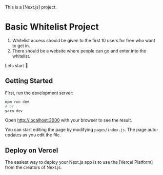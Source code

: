 This is a [Next.js] project.

# Basic Whitelist Project

1. Whitelist access should be given to the first 10 users for free who want to get in.
2. There should be a website where people can go and enter into the whitelist.

Lets start 🚀

## Getting Started

First, run the development server:

```bash
npm run dev
# or
yarn dev
```

Open [http://localhost:3000](http://localhost:3000) with your browser to see the result.

You can start editing the page by modifying `pages/index.js`. The page auto-updates as you edit the file.

## Deploy on Vercel

The easiest way to deploy your Next.js app is to use the [Vercel Platform] from the creators of Next.js.


